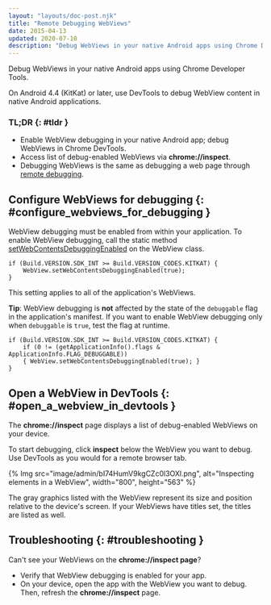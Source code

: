 ```yaml
---
layout: "layouts/doc-post.njk"
title: "Remote Debugging WebViews"
date: 2015-04-13
updated: 2020-07-10
description: "Debug WebViews in your native Android apps using Chrome Developer Tools."
---
```


Debug WebViews in your native Android apps using Chrome Developer Tools.

On Android 4.4 (KitKat) or later, use DevTools to debug WebView content in native Android
applications.

### TL;DR {: #tldr }

- Enable WebView debugging in your native Android app; debug WebViews in Chrome DevTools.
- Access list of debug-enabled WebViews via **chrome://inspect**.
- Debugging WebViews is the same as debugging a web page through [remote debugging][1].

## Configure WebViews for debugging {: #configure_webviews_for_debugging }

WebView debugging must be enabled from within your application. To enable WebView debugging, call
the static method [setWebContentsDebuggingEnabled][2] on the WebView class.

```
if (Build.VERSION.SDK_INT >= Build.VERSION_CODES.KITKAT) {
    WebView.setWebContentsDebuggingEnabled(true);
}
```

This setting applies to all of the application's WebViews.

**Tip**: WebView debugging is **not** affected by the state of the `debuggable` flag in the
application's manifest. If you want to enable WebView debugging only when `debuggable` is `true`,
test the flag at runtime.

```
if (Build.VERSION.SDK_INT >= Build.VERSION_CODES.KITKAT) {
    if (0 != (getApplicationInfo().flags & ApplicationInfo.FLAG_DEBUGGABLE))
    { WebView.setWebContentsDebuggingEnabled(true); }
}
```

## Open a WebView in DevTools {: #open_a_webview_in_devtools }

The **chrome://inspect** page displays a list of debug-enabled WebViews on your device.

To start debugging, click **inspect** below the WebView you want to debug. Use DevTools as you would
for a remote browser tab.

{% Img src="image/admin/bI74HumV9kgCZc0l3OXl.png", alt="Inspecting elements in a WebView", width="800", height="563" %}

The gray graphics listed with the WebView represent its size and position relative to the device's
screen. If your WebViews have titles set, the titles are listed as well.

## Troubleshooting {: #troubleshooting }

Can't see your WebViews on the **chrome://inspect page**?

- Verify that WebView debugging is enabled for your app.
- On your device, open the app with the WebView you want to debug. Then, refresh the
  **chrome://inspect** page.

[1]: /web/tools/chrome-devtools/debug/remote-debugging
[2]:
  https://developer.android.com/reference/android/webkit/WebView.html#setWebContentsDebuggingEnabled(boolean)
